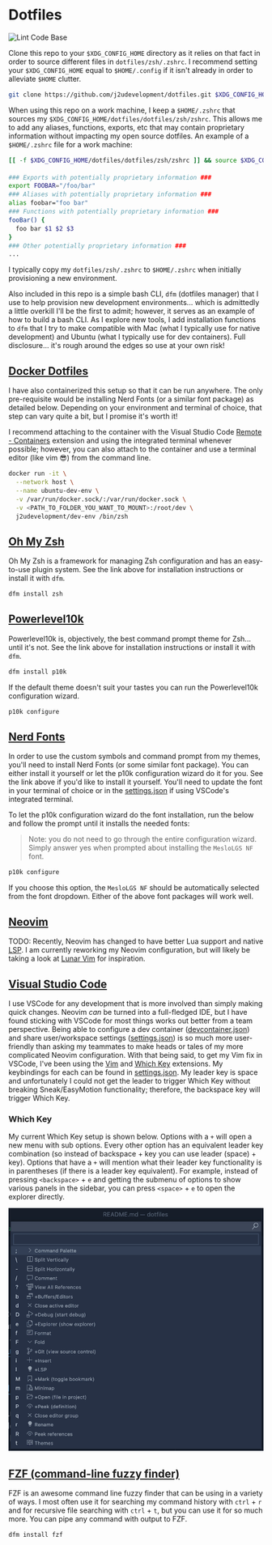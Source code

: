 # Dotfiles

![Lint Code Base](https://github.com/j2udevelopment/dotfiles/workflows/Lint%20Code%20Base/badge.svg)

Clone this repo to your `$XDG_CONFIG_HOME` directory as it relies on that fact
in order to source different files in `dotfiles/zsh/.zshrc`. I recommend setting
your `$XDG_CONFIG_HOME` equal to `$HOME/.config` if it isn't already in order to
alleviate `$HOME` clutter.

```zsh
git clone https://github.com/j2udevelopment/dotfiles.git $XDG_CONFIG_HOME
```

When using this repo on a work machine, I keep a `$HOME/.zshrc` that sources my
`$XDG_CONFIG_HOME/dotfiles/dotfiles/zsh/zshrc`. This allows me to add any
aliases, functions, exports, etc that may contain proprietary information
without impacting my open source dotfiles. An example of a `$HOME/.zshrc` file
for a work machine:

```zsh
[[ -f $XDG_CONFIG_HOME/dotfiles/dotfiles/zsh/zshrc ]] && source $XDG_CONFIG_HOME/dotfiles/dotfiles/zsh/zshrc

### Exports with potentially proprietary information ###
export FOOBAR="/foo/bar"
### Aliases with potentially proprietary information ###
alias foobar="foo bar"
### Functions with potentially proprietary information ###
fooBar() {
  foo bar $1 $2 $3
}
### Other potentially proprietary information ###
...
```

I typically copy my `dotfiles/zsh/.zshrc` to `$HOME/.zshrc` when initially
provisioning a new environment.

Also included in this repo is a simple bash CLI, `dfm` (dotfiles manager) that I
use to help provision new development environments... which is admittedly a
little overkill I'll be the first to admit; however, it serves as an example of
how to build a bash CLI. As I explore new tools, I add installation functions to
`dfm` that I try to make compatible with Mac (what I typically use for native
development) and Ubuntu (what I typically use for dev containers). Full
disclosure... it's rough around the edges so use at your own risk!

## [Docker Dotfiles](https://hub.docker.com/repository/docker/j2udevelopment/dev-env)

I have also containerized this setup so that it can be run anywhere. The only
pre-requisite would be installing Nerd Fonts (or a similar font package) as
detailed below. Depending on your environment and terminal of choice, that step
can vary quite a bit, but I promise it's worth it!

I recommend attaching to the container with the Visual Studio Code
[Remote - Containers](https://marketplace.visualstudio.com/items?itemName=ms-vscode-remote.remote-containers)
extension and using the integrated terminal whenever possible; however, you can
also attach to the container and use a terminal editor (like vim 😎) from the
command line.

```bash
docker run -it \
  --network host \
  --name ubuntu-dev-env \
  -v /var/run/docker.sock/:/var/run/docker.sock \
  -v <PATH_TO_FOLDER_YOU_WANT_TO_MOUNT>:/root/dev \
  j2udevelopment/dev-env /bin/zsh
```

## [Oh My Zsh](https://ohmyz.sh/)

Oh My Zsh is a framework for managing Zsh configuration and has an easy-to-use
plugin system. See the link above for installation instructions or install it
with `dfm`.

```zsh
dfm install zsh
```

## [Powerlevel10k](https://github.com/romkatv/powerlevel10k)

Powerlevel10k is, objectively, the best command prompt theme for Zsh... until
it's not. See the link above for installation instructions or install it with
`dfm`.

```zsh
dfm install p10k
```

If the default theme doesn't suit your tastes you can run the Powerlevel10k
configuration wizard.

```zsh
p10k configure
```

## [Nerd Fonts](https://github.com/ryanoasis/nerd-fonts)

In order to use the custom symbols and command prompt from my themes, you'll
need to install Nerd Fonts (or some similar font package). You can either
install it yourself or let the p10k configuration wizard do it for you. See the
link above if you'd like to install it yourself. You'll need to update the font
in your terminal of choice or in the
[settings.json](dotfiles/vscode/settings.json) if using VSCode's integrated
terminal.

To let the p10k configuration wizard do the font installation, run the below and
follow the prompt until it installs the needed fonts:

> Note: you do not need to go through the entire configuration wizard. Simply
> answer yes when prompted about installing the `MesloLGS NF` font.

```zsh
p10k configure
```

If you choose this option, the `MesloLGS NF` should be automatically selected
from the font dropdown. Either of the above font packages will work well.

## [Neovim](https://neovim.io/)

TODO: Recently, Neovim has changed to have better Lua support and native
[LSP](https://neovim.io/doc/user/lsp.html). I am currently reworking my Neovim
configuration, but will likely be taking a look at
[Lunar Vim](https://github.com/LunarVim/LunarVim) for inspiration.

## [Visual Studio Code](https://code.visualstudio.com/)

I use VSCode for any development that is more involved than simply making quick
changes. Neovim _can_ be turned into a full-fledged IDE, but I have found
sticking with VSCode for most things works out better from a team perspective.
Being able to configure a dev container
([devcontainer.json](https://code.visualstudio.com/docs/remote/devcontainerjson-reference))
and share user/workspace settings
([settings.json](https://code.visualstudio.com/docs/getstarted/settings#_settings-file-locations))
is so much more user-friendly than asking my teammates to make heads or tales of
my more complicated Neovim configuration. With that being said, to get my Vim
fix in VSCode, I've been using the
[Vim](https://marketplace.visualstudio.com/items?itemName=vscodevim.vim) and
[Which Key](https://marketplace.visualstudio.com/items?itemName=VSpaceCode.whichkey)
extensions. My keybindings for each can be found in
[settings.json](dotfiles/vscode/settings.json). My leader key is space and
unfortunately I could not get the leader to trigger Which Key without breaking
Sneak/EasyMotion functionality; therefore, the backspace key will trigger Which
Key.

### Which Key

My current Which Key setup is shown below. Options with a `+` will open a new
menu with sub options. Every other option has an equivalent leader key
combination (so instead of backspace + key you can use leader (space) + key).
Options that have a `+` will mention what their leader key functionality is in
parentheses (if there is a leader key equivalent). For example, instead of
pressing `<backspace>` + `e` and getting the submenu of options to show various
panels in the sidebar, you can press `<space>` + `e` to open the explorer
directly.

![whichkey](assets/whichkey-example.png)

## [FZF (command-line fuzzy finder)](https://github.com/junegunn/fzf)

FZF is an awesome command line fuzzy finder that can be using in a variety of
ways. I most often use it for searching my command history with `ctrl` + `r` and
for recursive file searching with `ctrl` + `t`, but you can use it for so much
more. You can pipe any command with output to FZF.

```zsh
dfm install fzf
```
